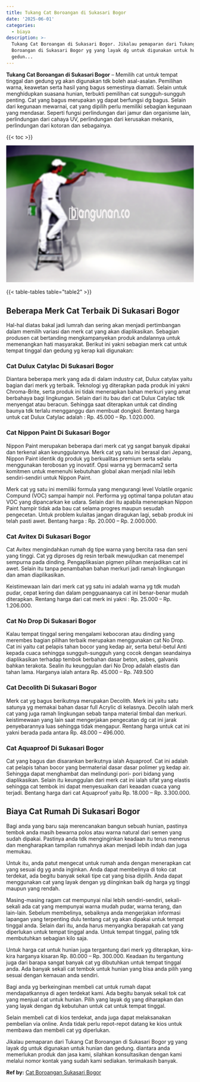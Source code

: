 ```yaml
---
title: Tukang Cat Boroangan di Sukasari Bogor
date: '2025-06-01'
categories:
  - biaya
description: >-
  Tukang Cat Boroangan di Sukasari Bogor. Jikalau pemaparan dari Tukang Cat
  Boroangan di Sukasari Bogor yg yang layak dg untuk digunakan untuk hunian dan
  gedun...
---
```


**Tukang Cat Boroangan di Sukasari Bogor** – Memilih cat untuk tempat tinggal dan gedung yg akan digunakan tdk boleh asal-asalan. Pemilihan warna, keawetan serta hasil yang bagus semestinya diamati. Selain untuk menghidupkan suasana hunian, terbukti pemilihan cat sungguh-sungguh penting. Cat yang bagus merupakan yg dapat berfungsi dg bagus. Selain dari kegunaan mewarnai, cat yang dipilih perlu memiliki sebagian kegunaan yang mendasar. Seperti fungsi perlindungan dari jamur dan organisme lain, perlindungan dari cahaya UV, perlindungan dari kerusakan mekanis, perlindungan dari kotoran dan sebagainya.

{{< toc >}}

![Tukang Cat Boroangan di Sukasari Bogor](/images/jasa-cat-murah15.png)

{{< table-tables table="table2" >}}

## Beberapa Merk Cat Terbaik Di Sukasari Bogor

Hal-hal diatas bakal jadi lumrah dan sering akan menjadi pertimbangan dalam memilih variasi dan merk cat yang akan diaplikasikan. Sebagian produsen cat bertanding mengkampanyekan produk andalannya untuk memenangkan hati masyarakat. Berikut ini yakni sebagian merk cat untuk tempat tinggal dan gedung yg kerap kali digunakan:

### Cat Dulux Catylac Di Sukasari Bogor

Diantara beberapa merk yang ada di dalam industry cat, Dulux catylax yaitu bagian dari merk yg terbaik. Teknologi yg diterapkan pada produk ini yakni Chroma-Brite, serta produk ini tidak menerapkan bahan merkuri yang amat berbahaya bagi lingkungan. Selain dari itu bau dari cat Dulux Catylac tdk menyengat atau beracun. Sehingga saat diterapkan untuk cat dinding baunya tdk terlalu mengganggu dan membuat dongkol. Bentang harga untuk cat Dulux Catylac adalah : Rp. 45.000 – Rp. 1.020.000.

### Cat Nippon Paint Di Sukasari Bogor

Nippon Paint merupakan beberapa dari merk cat yg sangat banyak dipakai dan terkenal akan keunggulannya. Merk cat yg satu ini berasal dari Jepang, Nippon Paint identik dg produk yg berkualitas premium serta selalu menggunakan terobosan yg inovatif. Opsi warna yg bermacam2 serta komitmen untuk memenuhi kebutuhan global akan menjadi nilai lebih sendiri-sendiri untuk Nippon Paint.

Merk cat yg satu ini memiliki formula yang mengurangi level Volatile organic Compund (VOC) sampai hampir nol. Performa yg optimal tanpa polutan atau VOC yang dipancarkan ke udara. Selain dari itu apabila menerapkan Nippon Paint hampir tidak ada bau cat selama progres maupun sesudah pengecetan. Untuk problem kulaitas jangan diragukan lagi, sebab produk ini telah pasti awet. Bentang harga : Rp. 20.000 – Rp. 2.000.000.

### Cat Avitex Di Sukasari Bogor

Cat Avitex mengindahkan rumah dg tipe warna yang bercita rasa dan seni yang tinggi. Cat yg diproses dg resin terbaik mewujudkan cat menempel sempurna pada dinding. Pengaplikasian pigmen pilihan menjadikan cat ini awet. Selain itu tanpa penambahan bahan merkuri jadi ramah lingkungan dan aman diaplikasikan.

Keistimewaan lain dari merk cat yg satu ini adalah warna yg tdk mudah pudar, cepat kering dan dalam pengguanaanya cat ini benar-benar mudah diterapkan. Rentang harga dari cat merk ini yakni : Rp. 25.000 – Rp. 1.206.000.

### Cat No Drop Di Sukasari Bogor

Kalau tempat tinggal sering mengalami kebocoran atau dinding yang merembes bagian pilihan terbaik merupakan menggunakan cat No Drop. Cat ini yaitu cat pelapis tahan bocor yang kedap air, serta betul-betul Anti kepada cuaca sehingga sungguh-sungguh yang cocok dengan seandainya diaplikasikan terhadap tembok berbahan dasar beton, asbes, galvanis bahkan terakota. Sealin itu keunggulan dari No Drop adalah elastis dan tahan lama. Harganya ialah antara Rp. 45.000 – Rp. 749.500

### Cat Decolith Di Sukasari Bogor

Merk cat yg bagus berikutnya merupakan Decolith. Merk ini yaitu satu satunya yg memakai bahan dasar full Acrylic di kelasnya. Decolih ialah merk cat yang juga ramah lingkungan sebab tanpa material timbal dan merkuri. keistimewaan yang lain saat mengerjakan pengecatan dg cat ini jarak penyebarannya luas sehingga tidak mengapur. Rentang harga untuk cat ini yakni berada pada antara Rp. 48.000 – 496.000.

### Cat Aquaproof Di Sukasari Bogor

Cat yang bagus dan disarankan berikutnya ialah Aquaproof. Cat ini adalah cat pelapis tahan bocor yang bermaterial dasar dasar polimer yg kedap air. Sehingga dapat menghambat dan melindungi pori- pori bidang yang diaplikasikan. Selain itu keunggulan dari merk cat ini ialah sifat yang elastis sehingga cat tembok ini dapat menyesuaikan dari keaadan cuaca yang terjadi. Bentang harga dari cat Aquaproof yaitu Rp. 18.000 – Rp. 3.300.000.

## Biaya Cat Rumah Di Sukasari Bogor

Bagi anda yang baru saja merencanakan bangun sebuah hunian, pastinya tembok anda masih bewarna polos atau warna natural dari semen yang sudah dipakai. Pastinya anda tdk menginginkan keadaan itu terus menerus dan mengharapkan tampilan rumahnya akan menjadi lebih indah dan juga memukau.

Untuk itu, anda patut mengecat untuk rumah anda dengan menerapkan cat yang sesuai dg yg anda inginkan. Anda dapat membelinya di toko cat terdekat, ada begitu banyak sekali tipe cat yang bisa dipilih. Anda dapat menggunakan cat yang layak dengan yg diinginkan baik dg harga yg tinggi maupun yang rendah.

Masing-masing ragam cat mempunyai nilai lebih sendiri-sendiri, sekali-sekali ada cat yang mempunyai warna mudah pudar, warna terang, dan lain-lain. Sebelum membelinya, sebaiknya anda mengerjakan informasi lapangan yang terpenting dulu tentang cat yg akan dipakai untuk tempat tinggal anda. Selain dari itu, anda harus menyangka berapakah cat yang diperlukan untuk tempat tinggal anda. Untuk tempat tinggal, paling tdk membutuhkan sebagian kilo saja.

Untuk harga cat untuk hunian juga tergantung dari merk yg diterapkan, kira-kira harganya kisaran Rp. 80.000 – Rp. 300.000. Keadaan itu tergantung juga dari barapa sangat banyak cat yg dibutuhkan untuk tempat tinggal anda. Ada banyak sekali cat tembok untuk hunian yang bisa anda pilih yang sesuai dengan kemauan anda sendiri.

Bagi anda yg berkeinginan membeli cat untuk rumah dapat mendapatkannya di agen terdekat kami. Ada begitu banyak sekali tok cat yang menjual cat untuk hunian. Pilih yang layak dg yang diharapkan dan yang layak dengan dg kebutuhan untuk cat untuk tempat tinggal.

Selain membeli cat di kios terdekat, anda juga dapat melaksanakan pembelian via online. Anda tidak perlu repot-repot datang ke kios untuk membawa dan membeli cat yg diperlukan.

Jikalau pemaparan dari Tukang Cat Boroangan di Sukasari Bogor yg yang layak dg untuk digunakan untuk hunian dan gedung. diantara anda memerlukan produk dan jasa kami, silahkan konsultasikan dengan kami melalui nomor kontak yang sudah kami sediakan. terimakasih banyak.

**Ref by:** [Cat Boroangan Sukasari Bogor](https://id.wikipedia.org/wiki/Cat)
